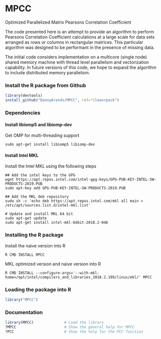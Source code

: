 # MPCC
Optimized Parallelized Matrix Pearsons Correlation Coefficient

The code presented here is an attempt to provide an algorithm to perform Pearsons Correlation Coefficient calculations at a large scale for data sets arranged as rows or columns in rectangular matrices. This particular algorithm was designed to be performant in the presence of missing data.

The initial code considers implementation on a multicore (single node) shared memory machine with thread level parallelism and vectorization capability.
In future versions of this code, we hope to expand the algorithm to include distributed memory parallelism.

### Install the R package from Github

```R
library(devtools)
install_github("DannyArends/MPCC", ref="cleanrpack")
```

### Dependencies

#### Install libiomp5 and libiomp-dev

Get OMP for multi-threading support

```
sudo apt-get install libiomp5 libiomp-dev
```

#### Install Intel MKL

Install the Intel MKL using the following steps

```
## Add the intel keys to the GPG
wget https://apt.repos.intel.com/intel-gpg-keys/GPG-PUB-KEY-INTEL-SW-PRODUCTS-2019.PUB
sudo apt-key add GPG-PUB-KEY-INTEL-SW-PRODUCTS-2019.PUB

## Add the MKL deb repository
sudo sh -c 'echo deb https://apt.repos.intel.com/mkl all main > /etc/apt/sources.list.d/intel-mkl.list'

# Update and install MKL 64 bit
sudo apt-get update
sudo apt-get install intel-mkl-64bit-2018.2-046
```

### Installing the R package

Install the naive version into R

```
R CMD INSTALL MPCC
```

MKL optimized version and naive version into R

```
R CMD INSTALL --configure-args='--with-mkl-home=/opt/intel/compilers_and_libraries_2018.2.199/linux/mkl/' MPCC
```

### Loading the package into R

```R
library("MPCC")
```
    
### Documentation

```R
library(MPCC)              # Load the library
?MPCC                      # Show the general help for MPCC
?PCC                       # Show the help for the PCC function
```

